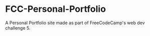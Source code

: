  # FCC-Personal-Portfolio
 
 A Personal Portfolio site made as part of FreeCodeCamp's web dev challenge 5.